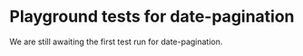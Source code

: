 # Playground tests for date-pagination
We are still awaiting the first test run for date-pagination.
